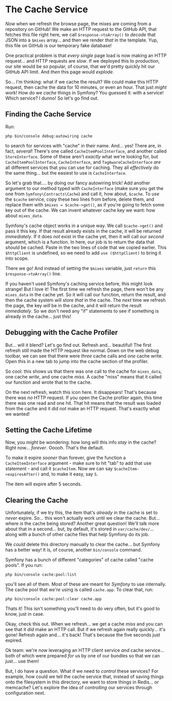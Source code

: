 # The Cache Service

*Now* when we refresh the browse page, the mixes are coming from a repository
on GitHub! We make an HTTP request to the GitHub API, that fetches this file right
here, we call `$response->toArray()` to *decode* that JSON into a `$mixes` array...
and then we render *that* in the template. Yup, this file on GitHub is our
temporary fake database!

One practical problem is that *every single* page load is now making an HTTP
request... and HTTP requests are *slow*. If we deployed this to production,
our site would be *so* popular, of course, that we'd pretty quickly hit our GitHub
API limit. And *then* this page would *explode*.

So... I'm thinking: what if we cache the result? We could make this HTTP request,
then cache the data for 10 minutes, or even an hour. That just *might* work!
How do we *cache* things in Symfony? You guessed it: with a service! Which service?
I dunno! So let's go find out.

## Finding the Cache Service

Run:

```terminal
php bin/console debug:autowiring cache
```

to search for services with "cache" in their name. And... yes! There are, in fact,
*several*! There's one called `CacheItemPoolInterface`, and another called
`StoreInterface`. Some of these aren't *exactly* what we're looking for, but
`CacheItemPoolInterface`, `CacheInterface`, and `TagAwareCacheInterface` *are* all
different services that you can use for caching. They all *effectively* do the same
thing... but the easiest to use is `CacheInterface`.

So let's grab that.... by doing our fancy autowiring trick! Add another argument
to our method typed with `CacheInterface` (make sure you get the one from
`Symfony\Contracts\Cache`) and call it, how about, `$cache`. To *use* the `$cache`
service, copy these two lines from before, delete them, and replace them with
`$mixes = $cache->get()`, as if you're going to fetch some key out of the cache.
We can invent whatever cache key we want: how about `mixes_data`.

Symfony's cache object works in a unique way. We call `$cache->get()` and pass
it this key. If that result already exists in the cache, it will be returned
*immediately*. If it does *not* exist in the cache yet, then it will call our *second*
argument, which is a function. In here, our job is to return the data that *should*
be cached. Paste in the two lines of code that we copied earlier. This `$httpClient`
is undefined, so we need to add `use ($httpClient)` to bring it into scope.

There we go! And instead of setting the `$mixes` variable, just `return` this
`$response->toArray()` line.

If you haven't used Symfony's caching service before, this might look strange!
But I love it! The first time we refresh the page, there won't be any `mixes_data`
in the cache yet. So it will call our function, return the result, and then the
cache system will store *that* in the cache. The *next* time we refresh the page,
the key *will* be in the cache, and it will return the result *immediately*. So
we don't need any "if" statements to see if something is already in the cache...
just this!

## Debugging with the Cache Profiler

But... will it blend? Let's go find out. Refresh and... beautiful! The first refresh
*still* made the HTTP request like normal. Down on the web debug toolbar, we can
see that there were *three* cache calls and *one* cache write. Open this in a new
tab to jump into the cache section of the profiler.

So cool: this shows us that there was one call to the cache for `mixes_data`, one
cache *write*, and one cache *miss*. A cache "miss" means that it called our function
and wrote that to the cache.

On the next refresh, watch this icon here. It disappears! That's because there
was *no* HTTP request. If you open the Cache profiler again, this time there was
one read and one hit. That hit means that the result was loaded from the cache and
it did *not* make an HTTP request. That's exactly what we wanted!

## Setting the Cache Lifetime

Now, you *might* be wondering: how long will this info *stay* in the cache?
Right now... *forever*. Ooooh. That's the default.

To make it expire *sooner* than forever, give the function a `CacheItemInterface`
argument - make sure to hit "tab" to add that use statement - and call it
`$cacheItem`. Now we can say `$cacheItem->expiresAfter()` and, to make it easy,
say `5`.

The item will expire after 5 seconds.

## Clearing the Cache

Unfortunately, if we try this, the item that's *already* in the cache is set to
*never* expire. So... this won't actually work until we clear the cache. But...
where *is* the cache being stored? Another great question! We'll talk more about
that in a second... but, by default, it's stored in `var/cache/dev/`...
along with a bunch of other cache files that help Symfony do its job.

We *could* delete this directory manually to clear the cache... but Symfony has a
better way! It is, of course, another `bin/console` command.

Symfony has a bunch of different "categories" of cache called "cache pools". If
you run:

```terminal
php bin/console cache:pool:list
```

you'll see all of them. Most of these are meant for *Symfony* to use internally.
The cache pool that *we're* using is called `cache.app`. To clear that, run:

```terminal
php bin/console cache:pool:clear cache.app
```

Thats it! This isn't something you'll need to do very often, but it's good to know,
just in case.

Okay, check this out. When we refresh... we get a cache *miss* and you can see that
it *did* make an HTTP call. But if we refresh again really quickly... it's gone!
Refresh again and... it's back! That's because the five seconds just expired.

Ok team: we're now leveraging an HTTP client service *and* cache service... both
of which were prepared *for* us by one of our bundles so that we can just... use them!

But, I do have a question. What if we need to *control* these services? For example,
how could we tell the cache service that, instead of saving things onto the filesystem
in this directory, we want to store things in Redis... or memcache? Let's explore
the idea of *controlling* our services through configuration next.
